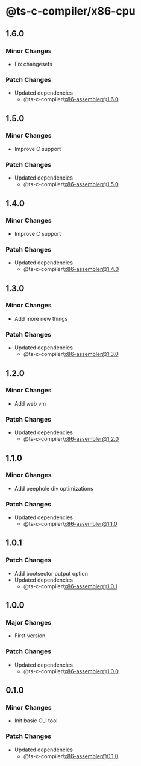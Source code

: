 # @ts-c-compiler/x86-cpu

## 1.6.0

### Minor Changes

- Fix changesets

### Patch Changes

- Updated dependencies
  - @ts-c-compiler/x86-assembler@1.6.0

## 1.5.0

### Minor Changes

- Improve C support

### Patch Changes

- Updated dependencies
  - @ts-c-compiler/x86-assembler@1.5.0

## 1.4.0

### Minor Changes

- Improve C support

### Patch Changes

- Updated dependencies
  - @ts-c-compiler/x86-assembler@1.4.0

## 1.3.0

### Minor Changes

- Add more new things

### Patch Changes

- Updated dependencies
  - @ts-c-compiler/x86-assembler@1.3.0

## 1.2.0

### Minor Changes

- Add web vm

### Patch Changes

- Updated dependencies
  - @ts-c-compiler/x86-assembler@1.2.0

## 1.1.0

### Minor Changes

- Add peephole div optimizations

### Patch Changes

- Updated dependencies
  - @ts-c-compiler/x86-assembler@1.1.0

## 1.0.1

### Patch Changes

- Add bootsector output option
- Updated dependencies
  - @ts-c-compiler/x86-assembler@1.0.1

## 1.0.0

### Major Changes

- First version

### Patch Changes

- Updated dependencies
  - @ts-c-compiler/x86-assembler@1.0.0

## 0.1.0

### Minor Changes

- Init basic CLI tool

### Patch Changes

- Updated dependencies
  - @ts-c-compiler/x86-assembler@0.1.0
